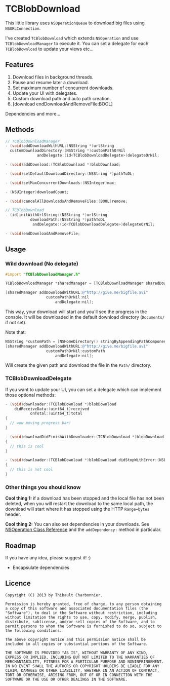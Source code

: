 # TCBlobDownload
This little library uses `NSOperationQueue` to download big files using `NSURLConnection`.

I've created `TCBlobDownload` which extends `NSOperation` and use `TCBlobDownloadManager` to execute it. You can set a delegate for each `TCBlobDownload` to update your views etc…

## Features
1. Download files in background threads.
2. Pause and resume later a download.
3. Set maximum number of concurrent downloads.
4. Update your UI with delegates.
5. Custom download path and auto path creation.
6. [download endDownloadAndRemoveFile:BOOL]

Dependencies and more...

## Methods
```objective-c
// TCBlobDownloadManager
- (void)addDownloadWithURL:(NSString *)urlString
  customDownloadDirectory:(NSString *)customPathOrNil
              andDelegate:(id<TCBlobDownloadDelegate>)delegateOrNil;

- (void)addDownload:(TCBlobDownload *)blobDownload;

- (void)setDefaultDownloadDirectory:(NSString *)pathToDL;

- (void)setMaxConcurrentDownloads:(NSInteger)max;

- (NSUInteger)downloadCount;

- (void)cancelAllDownloadsAndRemoveFiles:(BOOL)remove;

// TCBlobDownload
- (id)initWithUrlString:(NSString *)urlString
           downloadPath:(NSString *)pathToDL
            andDelegate:(id<TCBlobDownloadDelegate>)delegateOrNil;

- (void)endDownloadAndRemoveFile;
```

## Usage
### Wild download (No delegate)

```objective-c
#import "TCBlobDownloadManager.h"

TCBlobDownloadManager *sharedManager = [TCBlobDownloadManager sharedDownloadManager];

[sharedManager addDownloadWithURL:@"http://give.me/bigfile.avi"
                  customPathOrNil:nil
                      andDelegate:nil];
```

This way, your download will start and you'll see the progress in the console. It will be downloaded in the default download directory (`Documents/` if not set).

Note that:

```objective-c
NSString *customPath = [NSHomeDirectory() stringByAppendingPathComponent:@"Documents/My/Custom/Path/"];
[sharedManager addDownloadWithURL:@"http://give.me/bigfile.avi"
                  customPathOrNil:customPath
                      andDelegate:nil];
```
 
Will create the given path and download the file in the `Path/` directory.

### TCBlobDownloadDelegate
If you want to update your UI, you can set a delegate which can implement those optional methods:

```objective-c
- (void)downloader:(TCBlobDownload *)blobDownload
    didReceiveData:(uint64_t)received
           onTotal:(uint64_t)total
{
  // wow moving progress bar!
}

- (void)downloadDidFinishWithDownloader:(TCBlobDownload *)blobDownload
{
  // this is cool
}

- (void)downloader:(TCBlobDownload *)blobDownload didStopWithError:(NSError *)error
{
  // this is not cool
}
```

### Other things you should know
**Cool thing 1:** if a download has been stopped and the local file has not been deleted, when you will restart the download to the same local path, the download will start where it has stopped using the HTTP `Range=bytes` header.

**Cool thing 2:** You can also set dependencies in your downloads. See [NSOperation Class Reference](http://developer.apple.com/library/mac/#documentation/Cocoa/Reference/NSOperation_class/Reference/Reference.html) and the `addDependency:` method in particular.

## Roadmap
If you have any idea, please suggest it! :)

- Encapsulate dependencies

## Licence

```
Copyright (C) 2013 by Thibault Charbonnier.

Permission is hereby granted, free of charge, to any person obtaining a copy of this software and associated documentation files (the "Software"), to deal in the Software without restriction, including without limitation the rights to use, copy, modify, merge, publish, distribute, sublicense, and/or sell copies of the Software, and to permit persons to whom the Software is furnished to do so, subject to the following conditions:

The above copyright notice and this permission notice shall be included in all copies or substantial portions of the Software.

THE SOFTWARE IS PROVIDED "AS IS", WITHOUT WARRANTY OF ANY KIND, EXPRESS OR IMPLIED, INCLUDING BUT NOT LIMITED TO THE WARRANTIES OF MERCHANTABILITY, FITNESS FOR A PARTICULAR PURPOSE AND NONINFRINGEMENT. IN NO EVENT SHALL THE AUTHORS OR COPYRIGHT HOLDERS BE LIABLE FOR ANY CLAIM, DAMAGES OR OTHER LIABILITY, WHETHER IN AN ACTION OF CONTRACT, TORT OR OTHERWISE, ARISING FROM, OUT OF OR IN CONNECTION WITH THE SOFTWARE OR THE USE OR OTHER DEALINGS IN THE SOFTWARE.
```
